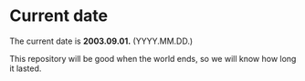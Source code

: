 # Current date

The current date is **2003.09.01.** (YYYY.MM.DD.)

This repository will be good when the world ends, so we will know how long it lasted.